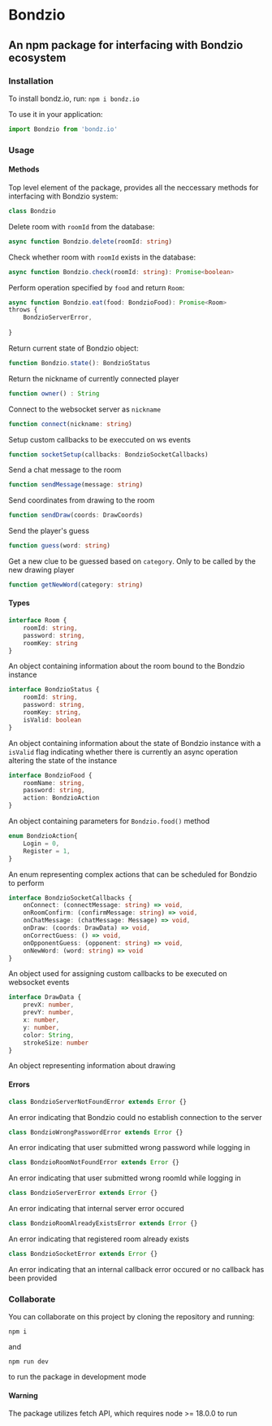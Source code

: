 # Bondzio

## An npm package for interfacing with Bondzio ecosystem

### Installation

To install bondz.io, run:
```npm i bondz.io```

To use it in your application:

```ts
import Bondzio from 'bondz.io'
```

### Usage

#### Methods

Top level element of the package, provides all the neccessary methods for interfacing with Bondzio system:

```ts  
class Bondzio
```

Delete room with ```roomId``` from the database:

```ts  
async function Bondzio.delete(roomId: string)
```

Check whether room with ```roomId``` exists in the database:

```ts  
async function Bondzio.check(roomId: string): Promise<boolean>
```

Perform operation specified by ```food``` and return ```Room```:

```ts
async function Bondzio.eat(food: BondzioFood): Promise<Room>   
throws {
    BondzioServerError,
    
}
```

Return current state of Bondzio object:

```ts
function Bondzio.state(): BondzioStatus
```

Return the nickname of currently connected player

```ts
function owner() : String
```

Connect to the websocket server as ```nickname```

```ts
function connect(nickname: string)
```

Setup custom callbacks to be execcuted on ws events

```ts
function socketSetup(callbacks: BondzioSocketCallbacks)
```

Send a chat message to the room

```ts
function sendMessage(message: string)
```

Send coordinates from drawing to the room

```ts
function sendDraw(coords: DrawCoords)
```

Send the player's guess

```ts
function guess(word: string)
```

Get a new clue to be guessed based on ```category```. Only to be called by the new drawing player

```ts
function getNewWord(category: string)
```

#### Types

```ts
interface Room {
    roomId: string,
    password: string,
    roomKey: string
}
```

An object containing information about the room bound to the Bondzio instance

```ts  
interface BondzioStatus {
    roomId: string,
    password: string,
    roomKey: string,
    isValid: boolean
}
```

An object containing information about the state of Bondzio instance with a ```isValid``` flag indicating whether there is currently an async operation altering the state of the instance

```ts  
interface BondzioFood {
    roomName: string,
    password: string,
    action: BondzioAction
}
```

An object containing parameters for ```Bondzio.food()``` method

```ts  
enum BondzioAction{
    Login = 0,
    Register = 1,
}
```

An enum representing complex actions that can be scheduled for Bondzio to perform

```ts  
interface BondzioSocketCallbacks {
    onConnect: (connectMessage: string) => void,
    onRoomConfirm: (confirmMessage: string) => void,
    onChatMessage: (chatMessage: Message) => void,
    onDraw: (coords: DrawData) => void,
    onCorrectGuess: () => void,
    onOpponentGuess: (opponent: string) => void,
    onNewWord: (word: string) => void
}
```  

An object used for assigning custom callbacks to be executed on websocket events

```ts  
interface DrawData {
    prevX: number,
    prevY: number,
    x: number,
    y: number,
    color: String,
    strokeSize: number
}
```  

An object representing information about drawing

#### Errors

```ts  
class BondzioServerNotFoundError extends Error {}
```

An error indicating that Bondzio could no establish connection to the server

```ts  
class BondzioWrongPasswordError extends Error {}
```

An error indicating that user submitted wrong password while logging in

```ts  
class BondzioRoomNotFoundError extends Error {}
```

An error indicating that user submitted wrong roomId while logging in

```ts  
class BondzioServerError extends Error {}
```

An error indicating that internal server error occured

```ts  
class BondzioRoomAlreadyExistsError extends Error {}
```

An error indicating that registered room already exists

```ts  
class BondzioSocketError extends Error {}
```

An error indicating that an internal callback error occured or no callback has been provided



### Collaborate

You can collaborate on this project by cloning the repository and running:  

```npm i```  

and  

```npm run dev```  

to run the package in development mode

#### Warning

The package utilizes fetch API, which requires node >= 18.0.0 to run
